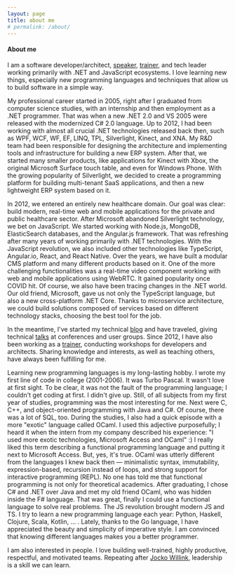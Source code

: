 ```yaml
---
layout: page
title: about me
# permalink: /about/
---
```


#### About me

I am a software developer/architect, [speaker](/speaker), [trainer](/trainer), and tech leader working primarily with .NET and JavaScript ecosystems. I love learning new things, especially new programming languages and techniques that allow us to build software in a simple way.

My professional career started in 2005, right after I graduated from computer science studies, with an internship and then employment as a .NET programmer. That was when a new .NET 2.0 and VS 2005 were released with the modernized C# 2.0 language. Up to 2012, I had been working with almost all crucial .NET technologies released back then, such as WPF, WCF, WF, EF, LINQ, TPL, Silverlight, Kinect, and XNA. My R&D team had been responsible for designing the architecture and implementing tools and infrastructure for building a new ERP system. After that, we started many smaller products, like applications for Kinect with Xbox, the original Microsoft Surface touch table, and even for Windows Phone. With the growing popularity of Silverlight, we decided to create a programming platform for building multi-tenant SaaS applications, and then a new lightweight ERP system based on it. 

In 2012, we entered an entirely new healthcare domain. Our goal was clear: build modern, real-time web and mobile applications for the private and public healthcare sector. After Microsoft abandoned Silverlight technology, we bet on JavaScript. We started working with Node.js, MongoDB, ElasticSearch databases, and the Angular.js framework. That was refreshing after many years of working primarily with .NET technologies. With the JavaScript revolution, we also included other technologies like TypeScript, Angular.io, React, and React Native. Over the years, we have built a modular CMS platform and many different products based on it. One of the more challenging functionalities was a real-time video component working with web and mobile applications using WebRTC. It gained popularity once COVID hit. Of course, we also have been tracing changes in the .NET world. Our old friend, Microsoft, gave us not only the TypeScript language, but also a new cross-platform .NET Core. Thanks to microservice architecture, we could build solutions composed of services based on different technology stacks, choosing the best tool for the job.

In the meantime, I've started my technical [blog](/) and have traveled, giving technical [talks](/speaker) at conferences and user groups. Since 2012, I have also been working as a [trainer](/trainer), conducting workshops for developers and architects. Sharing knowledge and interests, as well as teaching others, have always been fulfilling for me.

Learning new programming languages is my long-lasting hobby. I wrote my first line of code in college (2001-2006). It was Turbo Pascal. It wasn't love at first sight. To be clear, it was not the fault of the programming language; I couldn't get coding at first. I didn't give up. Still, of all subjects from my first year of studies, programming was the most interesting for me. Next were C, C++, and object-oriented programming with Java and C#. Of course, there was a lot of SQL, too. During the studies, I also had a quick episode with a more "exotic" language called OCaml. I used this adjective purposefully; I heard it when the intern from my company described his experience: "I used more exotic technologies, Microsoft Access and OCaml" :) I really liked this term describing a functional programming language and putting it next to Microsoft Access. But, yes, it's true. OCaml was utterly different from the languages I knew back then — minimalistic syntax, immutability, expression-based, recursion instead of loops, and strong support for interactive programming (REPL). No one has told me that functional programming is not only for theoretical academics. After graduating, I chose C# and .NET over Java and met my old friend OCaml, who was hidden inside the F# language. That was great, finally I could use a functional language to solve real problems. The JS revolution brought modern JS and TS. I try to learn a new programming language each year: Python, Haskell, Clojure, Scala, Kotlin, ... . Lately, thanks to the Go language, I have appreciated the beauty and simplicity of imperative style. I am convinced that knowing different languages makes you a better programmer. 

I am also interested in people. I love building well-trained, highly productive, respectful, and motivated teams. Repeating after [Jocko Willink](https://en.wikipedia.org/wiki/Jocko_Willink), leadership is a skill we can learn.



